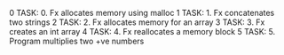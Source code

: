 0 TASK: 0. Fx allocates memory using malloc
1 TASK: 1. Fx concatenates two strings
2 TASK: 2. Fx allocates memory for an array
3 TASK: 3. Fx creates an int array 
4 TASK: 4. Fx reallocates a memory block
5 TASK: 5. Program multiplies two +ve numbers
